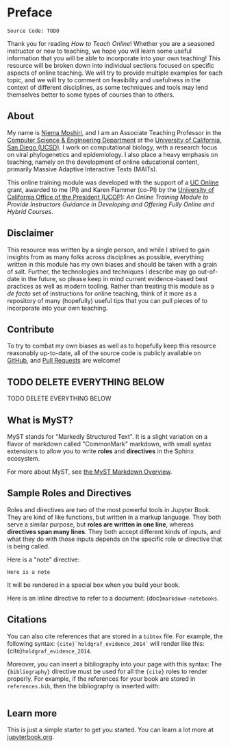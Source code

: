 # Preface

```{note}
Source Code: TODO
```

Thank you for reading *How to Teach Online*!
Whether you are a seasoned instructor or new to teaching,
we hope you will learn some useful information that you will be able to incorporate into your own teaching!
This resource will be broken down into individual sections focused on specific aspects of online teaching.
We will try to provide multiple examples for each topic,
and we will try to comment on feasibility and usefulness in the context of different disciplines,
as some techniques and tools may lend themselves better to some types of courses than to others.

## About
My name is [Niema Moshiri](https://github.com),
and I am an Associate Teaching Professor in the [Computer Science & Engineering Department](https://cse.ucsd.edu)
at the [University of California, San Diego (UCSD)](https://ucsd.edu).
I work on computational biology,
with a research focus on viral phylogenetics and epidemiology.
I also place a heavy emphasis on teaching,
namely on the development of online educational content,
primarily Massive Adaptive Interactive Texts (MAITs).

This online training module was developed with the support of a
[UC Online](https://www.ucop.edu/educational-innovations-services/programs-and-initiatives/ilti/about.html) grant,
awarded to me (PI) and Karen Flammer (co-PI) by the
[University of California Office of the President (UCOP)](https://www.ucop.edu/):
*An Online Training Module to Provide Instructors Guidance in Developing and Offering Fully Online and Hybrid Courses*.

## Disclaimer

This resource was written by a single person,
and while I strived to gain insights from as many folks across disciplines as possible,
everything written in this module has my own biases and should be taken with a grain of salt.
Further, the technologies and techniques I describe may go out-of-date in the future,
so please keep in mind current evidence-based best practices as well as modern tooling.
Rather than treating this module as a *de facto* set of instructions for online teaching,
think of it more as a repository of many (hopefully) useful tips that you can pull pieces of to incorporate into your own teaching.

## Contribute
To try to combat my own biases as well as to hopefully keep this resource reasonably up-to-date,
all of the source code is publicly available on [GitHub](https://github.com/niemasd/How-to-Teach-Online),
and [Pull Requests](https://github.com/niemasd/How-to-Teach-Online/pulls) are welcome!

## TODO DELETE EVERYTHING BELOW

TODO DELETE EVERYTHING BELOW

## What is MyST?

MyST stands for "Markedly Structured Text". It
is a slight variation on a flavor of markdown called "CommonMark" markdown,
with small syntax extensions to allow you to write **roles** and **directives**
in the Sphinx ecosystem.

For more about MyST, see [the MyST Markdown Overview](https://jupyterbook.org/content/myst.html).

## Sample Roles and Directives

Roles and directives are two of the most powerful tools in Jupyter Book. They
are kind of like functions, but written in a markup language. They both
serve a similar purpose, but **roles are written in one line**, whereas
**directives span many lines**. They both accept different kinds of inputs,
and what they do with those inputs depends on the specific role or directive
that is being called.

Here is a "note" directive:

```{note}
Here is a note
```

It will be rendered in a special box when you build your book.

Here is an inline directive to refer to a document: {doc}`markdown-notebooks`.


## Citations

You can also cite references that are stored in a `bibtex` file. For example,
the following syntax: `` {cite}`holdgraf_evidence_2014` `` will render like
this: {cite}`holdgraf_evidence_2014`.

Moreover, you can insert a bibliography into your page with this syntax:
The `{bibliography}` directive must be used for all the `{cite}` roles to
render properly.
For example, if the references for your book are stored in `references.bib`,
then the bibliography is inserted with:

```{bibliography}
```

## Learn more

This is just a simple starter to get you started.
You can learn a lot more at [jupyterbook.org](https://jupyterbook.org).
